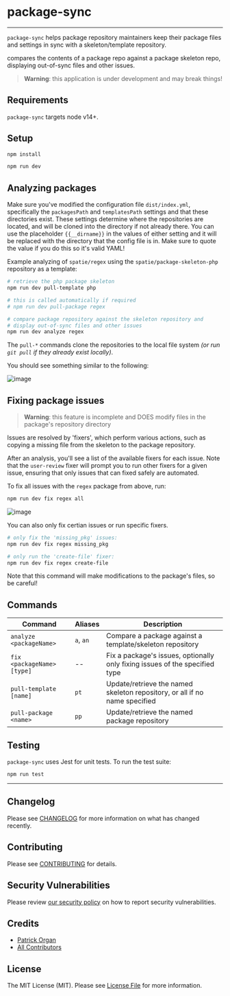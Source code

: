 # package-sync

---

`package-sync` helps package repository maintainers keep their package files and settings in sync with a skeleton/template repository.

compares the contents of a package repo against a package skeleton repo, displaying out-of-sync files and other issues.

> 
> **Warning**: this application is under development and may break things!
>

## Requirements

`package-sync` targets node v14+.

## Setup

```bash
npm install

npm run dev
```

## Analyzing packages

Make sure you've modified the configuration file `dist/index.yml`, specifically the `packagesPath` and `templatesPath` settings and that these directories exist.
These settings determine where the repositories are located, and will be cloned into the directory if not already there.
You can use the placeholder `{{__dirname}}` in the values of either setting and it will be replaced with the directory that the config file is in.  Make sure to quote the value if you do this so it's valid YAML!

Example analyzing of `spatie/regex` using the `spatie/package-skeleton-php` repository as a template:

```bash
# retrieve the php package skeleton
npm run dev pull-template php

# this is called automatically if required
# npm run dev pull-package regex

# compare package repository against the skeleton repository and
# display out-of-sync files and other issues
npm run dev analyze regex
```

The `pull-*` commands clone the repositories to the local file system _(or run `git pull` if they already exist locally)_.

You should see something similar to the following:

![image](https://user-images.githubusercontent.com/5508707/113720708-e8484300-96bc-11eb-9a24-d5a59d95ae21.png)

## Fixing package issues

>
> **Warning**: this feature is incomplete and DOES modify files in the package's repository directory
>

Issues are resolved by 'fixers', which perform various actions, such as copying a missing file from the skeleton to the package repository.

After an analysis, you'll see a list of the available fixers for each issue.  Note that the `user-review` fixer will prompt you to run other fixers for a given issue, ensuring that only issues that can fixed safely are automated.

To fix all issues with the `regex` package from above, run:

```bash
npm run dev fix regex all
```

![image](https://user-images.githubusercontent.com/5508707/113719038-38bea100-96bb-11eb-8836-47223c6c1be5.png)

You can also only fix certian issues or run specific fixers.

```bash
# only fix the 'missing_pkg' issues:
npm run dev fix regex missing_pkg

# only run the 'create-file' fixer:
npm run dev fix regex create-file
```

Note that this command will make modifications to the package's files, so be careful!

## Commands

| Command | Aliases | Description |
| --- | --- | --- |
| `analyze <packageName>` | `a`, `an` | Compare a package against a template/skeleton repository |
| `fix <packageName> [type]` | _--_ | Fix a package's issues, optionally only fixing issues of the specified type |
| `pull-template [name]` | `pt` | Update/retrieve the named skeleton repository, or all if no name specified |
| `pull-package <name>` | `pp` | Update/retrieve the named package repository |

## Testing

`package-sync` uses Jest for unit tests.  To run the test suite:

`npm run test`

---

## Changelog

Please see [CHANGELOG](CHANGELOG.md) for more information on what has changed recently.

## Contributing

Please see [CONTRIBUTING](.github/CONTRIBUTING.md) for details.

## Security Vulnerabilities

Please review [our security policy](../../security/policy) on how to report security vulnerabilities.

## Credits

- [Patrick Organ](https://github.com/patinthehat)
- [All Contributors](../../contributors)

## License

The MIT License (MIT). Please see [License File](LICENSE) for more information.
